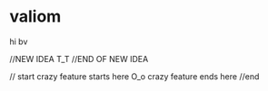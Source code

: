 # valiom
hi bv

//NEW IDEA
T_T
//END OF NEW IDEA


// start
crazy feature starts here
O_o
crazy feature ends here
//end
